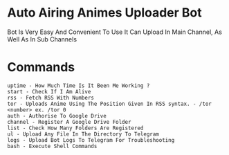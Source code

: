 # Auto Airing Animes Uploader Bot

Bot Is Very Easy And Convenient To Use It Can Upload In Main Channel,
As Well As In Sub Channels

# Commands
```
uptime - How Much Time Is It Been Me Working ?
start - Check If I Am Alive
rss - Fetch RSS With Numbers
tor - Uploads Anime Using The Position Given In RSS syntax. - /tor <number> ex. /tor 0
auth - Authorise To Google Drive
channel - Register A Google Drive Folder
list - Check How Many Folders Are Registered
ul - Upload Any File In The Directory To Telegram
logs - Upload Bot Logs To Telegram For Troubleshooting
bash - Execute Shell Commands
